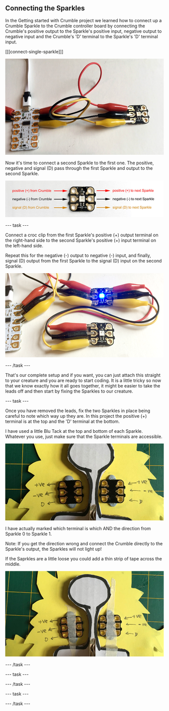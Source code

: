 ## Connecting the Sparkles

In the Getting started with Crumble project we learned how to connect up a Crumble Sparkle to the Crumble controller board by connecting the Crumble's positive output to the Sparkle's positive input, negative output to negative input and the Crumble's 'D' terminal to the Sparkle's 'D' terminal input.

[[[connect-single-sparkle]]]

![Wiring a single Sparkle](images/sparkleSignal.png)

Now it's time to connect a second Sparkle to the first one. The positive, negative and signal (D) pass through the first Sparkle and output to the second Sparkle.

![Crumble Sparkle connections](images/sparkleconnections.jpg)

--- task ---

Connect a croc clip from the first Sparkle's positive (+) output terminal on the right-hand side to the second Sparkle's positive (+) input terminal on the left-hand side.

Repeat this for the negative (-) output to negative (-) input, and finally, signal (D) output from the first Sparkle to the signal (D) input on the second Sparkle.

![Connect second Sparkle](images/secondSparkleWireAgain.png)

--- /task ---

That's our complete setup and if you want, you can just attach this straight to your creature and you are ready to start coding. It is a little tricky so now that we know exactly how it all goes together, it might be easier to take the leads off and then start by fixing the Sparkles to our creature.

--- task ---

Once you have removed the leads, fix the two Sparkles in place being careful to note which way up they are. In this project the positive (+) terminal is at the top and the 'D' terminal at the bottom.

I have used a little Blu Tack at the top and bottom of each Sparkle. Whatever you use, just make sure that the Sparkle terminals are accessible.

![Fxing the Sparkles with Blu Tack](images/sparklesBluTack.png)

I have actually marked which terminal is which AND the direction from Sparkle 0 to Sparkle 1. 

Note: If you get the direction wrong and connect the Crumble directly to the Sparkle's output, the Sparkles will not light up!

If the Saprkles are a little loose you could add a thin strip of tape across the middle.

![Fxing the Sparkles with masking tape](images/sparklesMaskingTape.png)

--- /task ---

--- task ---



--- /task ---

--- task ---



--- /task ---
